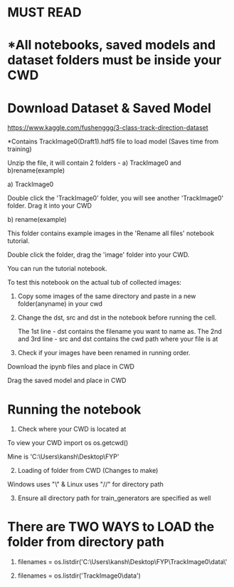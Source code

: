 # MUST READ #

# *All notebooks, saved models and dataset folders must be inside your CWD

# Download Dataset & Saved Model
https://www.kaggle.com/fushenggg/3-class-track-direction-dataset

*Contains TrackImage0(Draft1).hdf5 file to load model (Saves time from training)

Unzip the file, it will contain 2 folders - a) TrackImage0 and b)rename(example)

a) TrackImage0

Double click the 'TrackImage0' folder, you will see another 'TrackImage0' folder. Drag it into your CWD

b) rename(example)

This folder contains example images in the 'Rename all files' notebook tutorial. 

Double click the folder, drag the 'image' folder into your CWD.

You can run the tutorial notebook. 

To test this notebook on the actual tub of collected images:

1. Copy some images of the same directory and paste in a new folder(anyname) in your cwd

2. Change the dst, src and dst in the notebook before running the cell. 

   The 1st line - dst contains the filename you want to name as.
   The 2nd and 3rd line - src and dst contains the cwd path where your file is at
   
3. Check if your images have been renamed in running order.

Download the ipynb files and place in CWD

Drag the saved model and place in CWD 

# Running the notebook 
1. Check where your CWD is located at

To view your CWD import os os.getcwd()

Mine is 'C:\Users\kansh\Desktop\FYP'

2. Loading of folder from CWD (Changes to make)

Windows uses "\\" & Linux uses "//" for directory path

3. Ensure all directory path for train_generators are specified as well

# There are TWO WAYS to LOAD the folder from directory path
1. filenames = os.listdir('C:\\Users\\kansh\\Desktop\\FYP\\TrackImage0\\data\\'

2. filenames = os.listdir('TrackImage0\\data')



